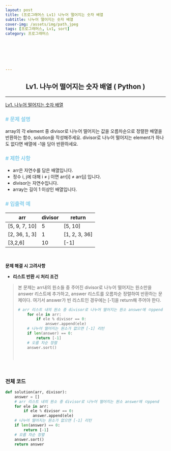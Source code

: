 ```yaml
---
layout: post
title: (프로그래머스 Lv1) 나누어 떨어지는 숫자 배열
subtitle: 나누어 떨어지는 숫자 배열
cover-img: /assets/img/path.jpeg
tags: [프로그래머스, Lv1, sort]
category: 프로그래머스







---
```


<center>
  <h2>
    Lv1. 나누어 떨어지는 숫자 배열 ( Python )
  </h2>
</center>

------

[Lv1. 나누어 떨어지는 숫자 배열](https://programmers.co.kr/learn/courses/30/lessons/12910)

### <span style="color:skyblue"># 문제 설명</span>

array의 각 element 중 divisor로 나누어 떨어지는 값을 오름차순으로 정렬한 배열을 반환하는 함수, solution을 작성해주세요.
divisor로 나누어 떨어지는 element가 하나도 없다면 배열에 -1을 담아 반환하세요.

### <span style="color:skyblue"># 제한 사항</span>

- arr은 자연수를 담은 배열입니다.
- 정수 i, j에 대해 i ≠ j 이면 arr[i] ≠ arr[j] 입니다.
- divisor는 자연수입니다.
- array는 길이 1 이상인 배열입니다.

### <span style="color:skyblue"># 입출력 예</span>

| arr           | divisor | return        |
| ------------- | ------- | ------------- |
| [5, 9, 7, 10] | 5       | [5, 10]       |
| [2, 36, 1, 3] | 1       | [1, 2, 3, 36] |
| [3,2,6]       | 10      | [-1]          |

<br>

 **문제 해결 시 고려사항**

- **리스트 반환 시 처리 조건**

>  본 문제는 arr내의 원소들 중 주어진 divisor로 나누어 떨어지는 원소만을 answer 리스트에 추가하고, answer 리스트를 오름차순 정렬하여 반환하는 문제이다. 여기서 answer가 빈 리스트인 경우에는 [-1]을 return해 주어야 한다.
>
>  ```python
>  # arr 리스트 내의 원소 중 divisor로 나누어 떨어지는 원소 answer에 ㅁppend
>      for ele in arr:
>          if ele % divisor == 0:
>              answer.append(ele)
>      # 나누어 떨어지는 원소가 없으면 [-1] 리턴
>      if len(answer) == 0:
>          return [-1]
>      # 오름 차순 정렬
>      answer.sort()
>  ```
>
>  <br>

<br>

### 전체 코드

```python
def solution(arr, divisor):
    answer = [] 
    # arr 리스트 내의 원소 중 divisor로 나누어 떨어지는 원소 answer에 ㅁppend
    for ele in arr:
        if ele % divisor == 0:
            answer.append(ele)
    # 나누어 떨어지는 원소가 없으면 [-1] 리턴
    if len(answer) == 0:
        return [-1]
    # 오름 차순 정렬
    answer.sort()
    return answer
```
